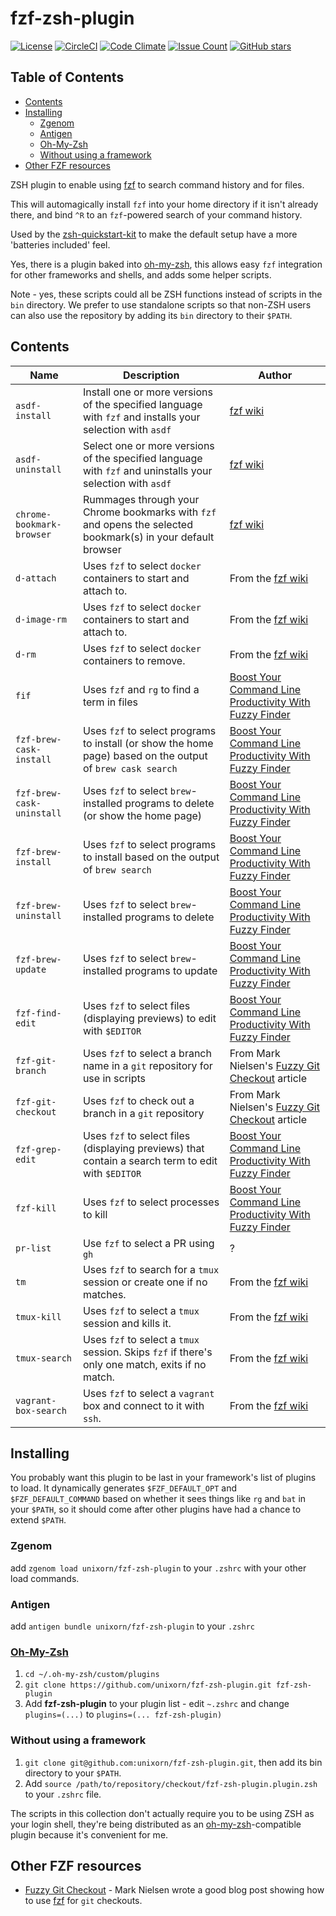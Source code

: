 # fzf-zsh-plugin

[![License](https://img.shields.io/badge/License-Apache%202.0-blue.svg)](https://opensource.org/licenses/Apache-2.0)
[![CircleCI](https://circleci.com/gh/unixorn/fzf-zsh-plugin.svg?style=shield)](https://circleci.com/gh/unixorn/fzf-zsh-plugin)
[![Code Climate](https://codeclimate.com/github/unixorn/fzf-zsh-plugin/badges/gpa.svg)](https://codeclimate.com/github/unixorn/fzf-zsh-plugin)
[![Issue Count](https://codeclimate.com/github/unixorn/fzf-zsh-plugin/badges/issue_count.svg)](https://codeclimate.com/github/unixorn/fzf-zsh-plugin)
[![GitHub stars](https://img.shields.io/github/stars/unixorn/fzf-zsh-plugin.svg)](https://github.com/unixorn/fzf-zsh-plugin/stargazers)

<!-- START doctoc generated TOC please keep comment here to allow auto update -->
<!-- DON'T EDIT THIS SECTION, INSTEAD RE-RUN doctoc TO UPDATE -->
## Table of Contents

- [Contents](#contents)
- [Installing](#installing)
  - [Zgenom](#zgenom)
  - [Antigen](#antigen)
  - [Oh-My-Zsh](#oh-my-zsh)
  - [Without using a framework](#without-using-a-framework)
- [Other FZF resources](#other-fzf-resources)

<!-- END doctoc generated TOC please keep comment here to allow auto update -->

ZSH plugin to enable using [fzf](https://github.com/junegunn/fzf) to search command history and for files.

This will automagically install `fzf` into your home directory if it isn't already there, and bind `^R` to an `fzf`-powered search of your command history.

Used by the [zsh-quickstart-kit](https://github.com/unixorn/zsh-quickstart-kit) to make the default setup have a more 'batteries included' feel.

Yes, there is a plugin baked into [oh-my-zsh](https://github.com/ohmyzsh/ohmyzsh), this allows easy `fzf` integration for other frameworks and shells, and adds some helper scripts.

Note - yes, these scripts could all be ZSH functions instead of scripts in the `bin` directory. We prefer to use standalone scripts so that non-ZSH users can also use the repository by adding its `bin` directory to their `$PATH`.

## Contents

| Name | Description | Author |
| ---- | ----------- | ------ |
| `asdf-install` | Install one or more versions of the specified language with `fzf` and installs your selection with `asdf` | [fzf wiki](https://github.com/junegunn/fzf/wiki/examples) |
| `asdf-uninstall` | Select one or more versions of the specified language with `fzf` and uninstalls your selection with `asdf` | [fzf wiki](https://github.com/junegunn/fzf/wiki/examples) |
| `chrome-bookmark-browser` | Rummages through your Chrome bookmarks with `fzf` and opens the selected bookmark(s) in your default browser | [fzf wiki](https://github.com/junegunn/fzf/wiki/examples) |
| `d-attach` | Uses `fzf` to select `docker` containers to start and attach to. | From the [fzf wiki](https://github.com/junegunn/fzf/wiki/examples) |
| `d-image-rm` | Uses `fzf` to select `docker` containers to start and attach to. | From the [fzf wiki](https://github.com/junegunn/fzf/wiki/examples) |
| `d-rm` | Uses `fzf` to select `docker` containers to remove. | From the [fzf wiki](https://github.com/junegunn/fzf/wiki/examples) |
| `fif` | Uses `fzf` and `rg` to find a term in files | [Boost Your Command Line Productivity With Fuzzy Finder](https://betterprogramming.pub/boost-your-command-line-productivity-with-fuzzy-finder-985aa162ba5d) |
| `fzf-brew-cask-install` | Uses `fzf` to select programs to install (or show the home page) based on the output of `brew cask search` | [Boost Your Command Line Productivity With Fuzzy Finder](https://betterprogramming.pub/boost-your-command-line-productivity-with-fuzzy-finder-985aa162ba5d) |
| `fzf-brew-cask-uninstall` | Uses `fzf` to select `brew`-installed programs to delete (or show the home page) | [Boost Your Command Line Productivity With Fuzzy Finder](https://betterprogramming.pub/boost-your-command-line-productivity-with-fuzzy-finder-985aa162ba5d) |
| `fzf-brew-install` | Uses `fzf` to select programs to install based on the output of `brew search` | [Boost Your Command Line Productivity With Fuzzy Finder](https://betterprogramming.pub/boost-your-command-line-productivity-with-fuzzy-finder-985aa162ba5d) |
| `fzf-brew-uninstall` | Uses `fzf` to select `brew`-installed programs to delete | [Boost Your Command Line Productivity With Fuzzy Finder](https://betterprogramming.pub/boost-your-command-line-productivity-with-fuzzy-finder-985aa162ba5d) |
| `fzf-brew-update` | Uses `fzf` to select `brew`-installed programs to update | [Boost Your Command Line Productivity With Fuzzy Finder](https://betterprogramming.pub/boost-your-command-line-productivity-with-fuzzy-finder-985aa162ba5d) |
| `fzf-find-edit` | Uses `fzf` to select files (displaying previews) to edit with `$EDITOR` | [Boost Your Command Line Productivity With Fuzzy Finder](https://betterprogramming.pub/boost-your-command-line-productivity-with-fuzzy-finder-985aa162ba5d) |
| `fzf-git-branch` | Uses `fzf` to select a branch name in a `git` repository for use in scripts | From Mark Nielsen's [Fuzzy Git Checkout](https://polothy.github.io/post/2019-08-19-fzf-git-checkout/) article |
| `fzf-git-checkout` | Uses `fzf` to check out a branch in a `git` repository | From Mark Nielsen's [Fuzzy Git Checkout](https://polothy.github.io/post/2019-08-19-fzf-git-checkout/) article |
| `fzf-grep-edit` | Uses `fzf` to select files (displaying previews) that contain a search term to edit with `$EDITOR` | [Boost Your Command Line Productivity With Fuzzy Finder](https://betterprogramming.pub/boost-your-command-line-productivity-with-fuzzy-finder-985aa162ba5d) |
| `fzf-kill` | Uses `fzf` to select processes to kill | [Boost Your Command Line Productivity With Fuzzy Finder](https://betterprogramming.pub/boost-your-command-line-productivity-with-fuzzy-finder-985aa162ba5d) |
| `pr-list` | Use `fzf` to select a PR using `gh` | ? |
| `tm` | Uses `fzf` to search for a `tmux` session or create one if no matches. | From the [fzf wiki](https://github.com/junegunn/fzf/wiki/examples) |
| `tmux-kill` | Uses `fzf` to select a `tmux` session and kills it. | From the [fzf wiki](https://github.com/junegunn/fzf/wiki/examples) |
| `tmux-search` | Uses `fzf` to select a `tmux` session. Skips `fzf` if there's only one match, exits if no match. | From the [fzf wiki](https://github.com/junegunn/fzf/wiki/examples) |
| `vagrant-box-search` | Uses `fzf` to select a `vagrant` box and connect to it with `ssh`. | From the [fzf wiki](https://github.com/junegunn/fzf/wiki/examples) |

## Installing

You probably want this plugin to be last in your framework's list of plugins to load. It dynamically generates `$FZF_DEFAULT_OPT` and `$FZF_DEFAULT_COMMAND` based on whether it sees things like `rg` and `bat` in your `$PATH`, so it should come after other plugins have had a chance to extend `$PATH`.

### Zgenom

add `zgenom load unixorn/fzf-zsh-plugin` to your `.zshrc` with your other load commands.

### Antigen

add `antigen bundle unixorn/fzf-zsh-plugin` to your `.zshrc`

### [Oh-My-Zsh](http://ohmyz.sh/)

1. `cd ~/.oh-my-zsh/custom/plugins`
2. `git clone https://github.com/unixorn/fzf-zsh-plugin.git fzf-zsh-plugin`
3. Add **fzf-zsh-plugin** to your plugin list - edit `~.zshrc` and change `plugins=(...)` to `plugins=(... fzf-zsh-plugin)`

### Without using a framework

1. `git clone git@github.com:unixorn/fzf-zsh-plugin.git`, then add its bin directory to your `$PATH`.
2. Add `source /path/to/repository/checkout/fzf-zsh-plugin.plugin.zsh` to your `.zshrc` file.

The scripts in this collection don't actually require you to be using ZSH as your login shell, they're being distributed as an [oh-my-zsh](https://github.com/ohmyzsh/ohmyzsh)-compatible plugin because it's convenient for me.

## Other FZF resources

- [Fuzzy Git Checkout](https://polothy.github.io/post/2019-08-19-fzf-git-checkout/) - Mark Nielsen wrote a good blog post showing how to use [fzf](https://github.com/junegunn/fzf) for `git` checkouts.
